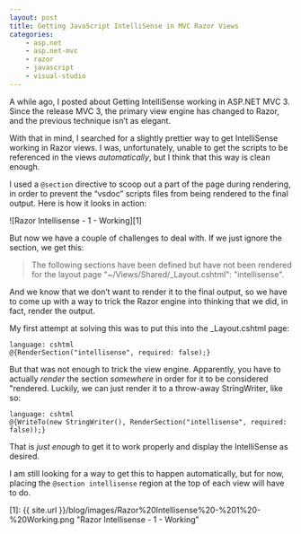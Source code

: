 ```yaml
---
layout: post
title: Getting JavaScript IntelliSense in MVC Razor Views
categories:
    - asp.net
    - asp.net-mvc
    - razor
    - javascript
    - visual-studio
---
```

A while ago, I posted about Getting IntelliSense working in ASP.NET MVC 3.  Since the release MVC 3, the primary view engine has changed to Razor, and the previous technique isn’t as elegant.

With that in mind, I searched for a slightly prettier way to get IntelliSense working in Razor views.  I was, unfortunately, unable to get the scripts to be referenced in the views *automatically*, but I think that this way is clean enough.

I used a `@section` directive to scoop out a part of the page during rendering, in order to prevent the “vsdoc” scripts files from being rendered to the final output. Here is how it looks in action:

![Razor Intellisense - 1 - Working][1]

But now we have a couple of challenges to deal with. If we just ignore the section, we get this:

> The following sections have been defined but have not been rendered for the layout page "~/Views/Shared/_Layout.cshtml": "intellisense".

And we know that we don’t want to render it to the final output, so we have to come up with a way to trick the Razor engine into thinking that we did, in fact, render the output.

My first attempt at solving this was to put this into the _Layout.cshtml page:

    language: cshtml
    @{RenderSection("intellisense", required: false);}

But that was not enough to trick the view engine. Apparently, you have to actually *render* the section *somewhere* in order for it to be considered "rendered. Luckily, we can just render it to a throw-away StringWriter, like so:

    language: cshtml
    @{WriteTo(new StringWriter(), RenderSection("intellisense", required: false));}

That is *just enough* to get it to work properly and display the IntelliSense as desired.

I am still looking for a way to get this to happen automatically, but for now, placing the `@section intellisense` region at the top of each view will have to do.

[1]: {{ site.url }}/blog/images/Razor%20Intellisense%20-%201%20-%20Working.png "Razor Intellisense - 1 - Working"
